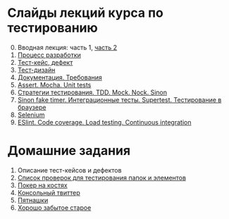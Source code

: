 # Слайды лекций курса по тестированию

0. Вводная лекция: часть 1, [часть 2](https://urfu-2016.github.io/testing-slides/00-intro/#/)
1. [Процесс разработки]( https://github.com/urfu-2016/testing-slides/raw/gh-pages/pdf/1.%20%D0%9F%D1%80%D0%BE%D1%86%D0%B5%D1%81%D1%81%20%D1%80%D0%B0%D0%B7%D1%80%D0%B0%D0%B1%D0%BE%D1%82%D0%BA%D0%B8.pdf)
2. [Тест-кейс, дефект](https://github.com/urfu-2016/testing-slides/raw/gh-pages/pdf/2.%20%D0%A2%D0%B5%D1%81%D1%82-%D0%BA%D0%B5%D0%B9%D1%81%2C%20%D0%B4%D0%B5%D1%84%D0%B5%D0%BA%D1%82.pdf)
3. [Тест-дизайн](https://github.com/urfu-2016/testing-slides/raw/gh-pages/pdf/3.%20%D0%A2%D0%B5%D1%81%D1%82-%D0%B4%D0%B8%D0%B7%D0%B0%D0%B9%D0%BD.pdf)
4. [Документация. Требования](https://github.com/urfu-2016/testing-slides/raw/gh-pages/pdf/4.%20%D0%94%D0%BE%D0%BA%D1%83%D0%BC%D0%B5%D0%BD%D1%82%D0%B0%D1%86%D0%B8%D1%8F.%20%D0%A2%D1%80%D0%B5%D0%B1%D0%BE%D0%B2%D0%B0%D0%BD%D0%B8%D1%8F.pdf)
5. [Assert. Mocha. Unit tests](https://urfu-2016.github.io/testing-slides/05-unit-test/#/)
6. [Стратегии тестирования. TDD. Mock. Nock. Sinon](https://urfu-2016.github.io/testing-slides/06-mock/#/)
7. [Sinon fake timer. Интеграционные тесты. Supertest. Тестирование в браузере](https://urfu-2016.github.io/testing-slides/07-integration/#/)
8. [Selenium](https://urfu-2016.github.io/testing-slides/08-selenium/#/)
9. [ESlint. Code coverage. Load testing. Continuous integration](https://urfu-2016.github.io/testing-slides/09-tools/#/)

# Домашние задания
1. Описание тест-кейсов и дефектов
2. [Список проверок для тестирования папок и элементов](https://github.com/urfu-2016/testing-slides/raw/gh-pages/pdf/%D0%9F%D0%BE%D1%80%D1%8F%D0%B4%D0%BE%D0%BA%20%D1%8D%D0%BB%D0%B5%D0%BC%D0%B5%D0%BD%D1%82%D0%BE%D0%B2%20%D1%81%D0%BF%D1%80%D0%B0%D0%B2%D0%BE%D1%87%D0%BD%D0%B8%D0%BA%D0%B0.pdf)
3. [Покер на костях](https://github.com/urfu-2016/qa-task-03)
4. [Консольный твиттер](https://github.com/urfu-2016/qa-task-04)
5. [Пятнашки](https://github.com/urfu-2016/qa-task-05)
6. [Хорошо забытое старое](https://github.com/urfu-2016/qa-task-06)
